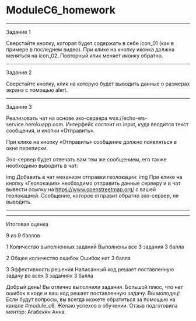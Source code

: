 # ModuleC6_homework

------------------------------
Задание 1

Сверстайте кнопку, которая будет содержать в себе icon_01 (как в примере в последнем видео). При клике на кнопку иконка должна меняться на icon_02. Повторный клик меняет иконку обратно.

-----------------------
Задание 2

Сверстайте кнопку, клик на которую будет выводить данные о размерах экрана с помощью alert. 

------------------------------
Задание 3

Реализовать чат на основе эхо-сервера wss://echo-ws-service.herokuapp.com.
Интерфейс состоит из input, куда вводится текст сообщения, и кнопки «Отправить».

При клике на кнопку «Отправить» сообщение должно появляться в окне переписки.

Эхо-сервер будет отвечать вам тем же сообщением, его также необходимо выводить в чат:

img
Добавить в чат механизм отправки геолокации:
img
При клике на кнопку «Геолокация» необходимо отправить данные серверу и в чат вывести ссылку на https://www.openstreetmap.org/ с вашей геолокацией. Сообщение, которое отправит обратно эхо-сервер, не выводить.


---------------------------------
---------------------------------
Итоговая оценка

9
из 9
баллов

1
Количество выполненных заданий
Выполнены все 3 задания
3 балла

2
Общее количество ошибок
Ошибок нет
3 балла

3
Эффективность решения
Написанный код решает поставленную задачу во всех 3 заданиях
3 балла

Добрый день! Вы отлично выполнили задания. Большой плюс, что нет ошибок в коде и ваш код решает поставленную задачу. Вы молодец!
Если будут вопросы, вы всегда можете обратиться за помощью на канале #module_с6. Желаю успехов в обучении. Отзыв подготовила ментор: Агабекян Анна.

